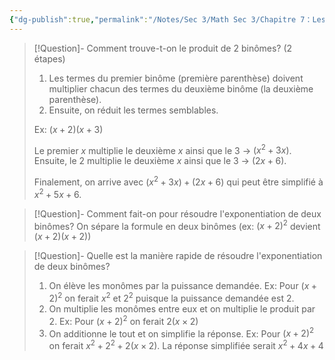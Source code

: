 ```yaml
---
{"dg-publish":true,"permalink":"/Notes/Sec 3/Math Sec 3/Chapitre 7：Les expressions algébriques équivalentes/Section 7.3：Multiplication de polynômes/C) Produit de 2 binômes/"}
---
```



>[!Question]- Comment trouve-t-on le produit de 2 binômes? (2 étapes)
>1. Les termes du premier binôme (première parenthèse) doivent multiplier chacun des termes du deuxième binôme (la deuxième parenthèse).
>2. Ensuite, on réduit les termes semblables.
>
>Ex: $(x+2)(x+3)$
>
>Le premier $x$ multiplie le deuxième $x$ ainsi que le 3 → $(x^2+3x)$. Ensuite, le 2 multiplie le deuxième $x$ ainsi que le 3 → $(2x+6)$.
>
>Finalement, on arrive avec $(x^2+3x)+(2x+6)$ qui peut être simplifié à $x^2+5x+6$.

>[!Question]- Comment fait-on pour résoudre l'exponentiation de deux binômes?
>On sépare la formule en deux binômes (ex: $(x+2)^2$ devient $(x+2)(x+2)$)

>[!Question]- Quelle est la manière rapide de résoudre l'exponentiation de deux binômes?
>1. On élève les monômes par la puissance demandée. 
>Ex: Pour $(x+2)^2$ on ferait $x^2$ et $2^2$ puisque la puissance demandée est 2.
>2. On multiplie les monômes entre eux et on multiplie le produit par 2.
>Ex: Pour $(x+2)^2$ on ferait $2(x\times2)$
>3. On additionne le tout et on simplifie la réponse.
>Ex: Pour $(x+2)^2$ on ferait $x^2+2^2+2(x\times2)$. La réponse simplifiée serait $x^2+4x+4$
